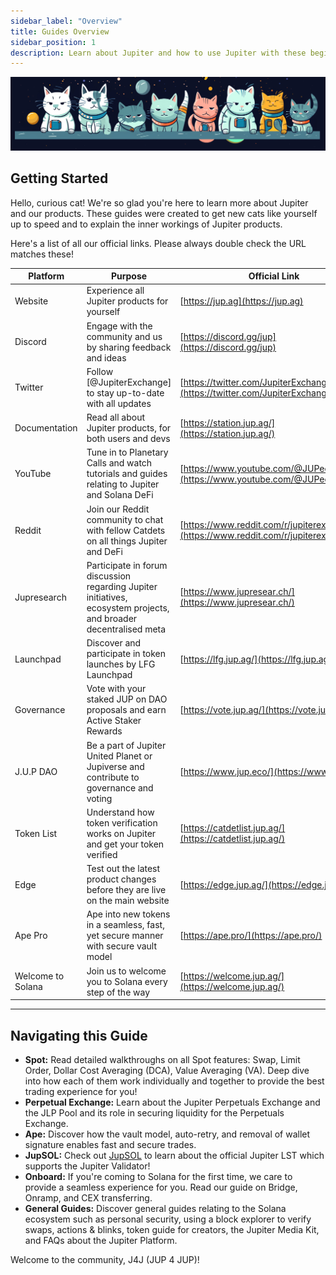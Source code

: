 ```yaml
---
sidebar_label: "Overview"
title: Guides Overview
sidebar_position: 1
description: Learn about Jupiter and how to use Jupiter with these beginner friendly guides.
---
```


<head>
    <title>Jupiter Guides: Welcome Catdets!</title>
    <meta name="twitter:card" content="summary" />
</head>


![Cats](../guides/img/cat_banner.png)

## Getting Started
Hello, curious cat! We're so glad you're here to learn more about Jupiter and our products. These guides were created to get new cats like yourself up to speed and to explain the inner workings of Jupiter products. 

Here's a list of all our official links. Please always double check the URL matches these! 

| Platform | Purpose | Official Link |
| -------- | ------- | ------------- |
| Website  | Experience all Jupiter products for yourself | [https://jup.ag](https://jup.ag)|
| Discord  | Engage with the community and us by sharing feedback and ideas | [https://discord.gg/jup](https://discord.gg/jup)|
| Twitter  | Follow [@JupiterExchange] to stay up-to-date with all updates | [https://twitter.com/JupiterExchange](https://twitter.com/JupiterExchange)|
| Documentation | Read all about Jupiter products, for both users and devs | [https://station.jup.ag/](https://station.jup.ag/)|
| YouTube | Tune in to Planetary Calls and watch tutorials and guides relating to Jupiter and Solana DeFi | [https://www.youtube.com/@JUPecosystem](https://www.youtube.com/@JUPecosystem)|
| Reddit  | Join our Reddit community to chat with fellow Catdets on all things Jupiter and DeFi | [https://www.reddit.com/r/jupiterexchange/](https://www.reddit.com/r/jupiterexchange/)|
| Jupresearch  | Participate in forum discussion regarding Jupiter initiatives, ecosystem projects, and broader decentralised meta | [https://www.jupresear.ch/](https://www.jupresear.ch/)|
| Launchpad  | Discover and participate in token launches by LFG Launchpad | [https://lfg.jup.ag/](https://lfg.jup.ag/)|
| Governance | Vote with your staked JUP on DAO proposals and earn Active Staker Rewards | [https://vote.jup.ag/](https://vote.jup.ag/)|
| J.U.P DAO  | Be a part of Jupiter United Planet or Jupiverse and contribute to governance and voting | [https://www.jup.eco/](https://www.jup.eco/)|
| Token List  | Understand how token verification works on Jupiter and get your token verified| [https://catdetlist.jup.ag/](https://catdetlist.jup.ag/)|
| Edge  | Test out the latest product changes before they are live on the main website | [https://edge.jup.ag/](https://edge.jup.ag/)|
| Ape Pro  | Ape into new tokens in a seamless, fast, yet secure manner with secure vault model | [https://ape.pro/](https://ape.pro/)|
| Welcome to Solana  | Join us to welcome you to Solana every step of the way | [https://welcome.jup.ag/](https://welcome.jup.ag/)|


---

## Navigating this Guide
- **Spot:** Read detailed walkthroughs on all Spot features: Swap, Limit Order, Dollar Cost Averaging (DCA), Value Averaging (VA). Deep dive into how each of them work individually and together to provide the best trading experience for you! 
- **Perpetual Exchange:** Learn about the Jupiter Perpetuals Exchange and the JLP Pool and its role in securing liquidity for the Perpetuals Exchange. 
- **Ape:** Discover how the vault model, auto-retry, and removal of wallet signature enables fast and secure trades. 
- **JupSOL:**  Check out [JupSOL](/guides/jupsol/jupsol) to learn about the official Jupiter LST which supports the Jupiter Validator!
- **Onboard:** If you're coming to Solana for the first time, we care to provide a seamless experience for you. Read our guide on Bridge, Onramp, and CEX transferring.    
- **General Guides:** Discover general guides relating to the Solana ecosystem such as personal security, using a block explorer to verify swaps, actions & blinks, token guide for creators, the Jupiter Media Kit, and FAQs about the Jupiter Platform.

Welcome to the community, J4J (JUP 4 JUP)!
